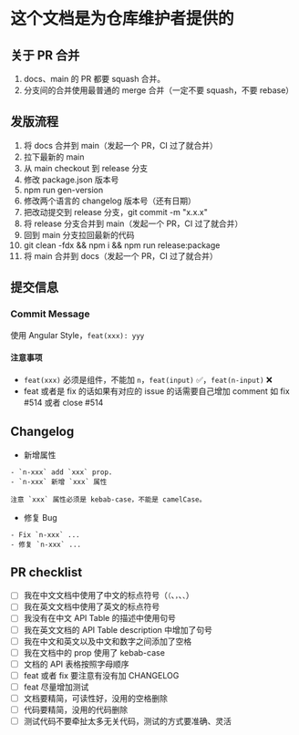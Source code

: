 # 这个文档是为仓库维护者提供的

## 关于 PR 合并

1. docs、main 的 PR 都要 squash 合并。
2. 分支间的合并使用最普通的 merge 合并（一定不要 squash，不要 rebase）

## 发版流程

1. 将 docs 合并到 main（发起一个 PR，CI 过了就合并）
2. 拉下最新的 main
3. 从 main checkout 到 release 分支
4. 修改 package.json 版本号
5. npm run gen-version
6. 修改两个语言的 changelog 版本号（还有日期）
7. 把改动提交到 release 分支，git commit -m "x.x.x"
8. 将 release 分支合并到 main（发起一个 PR，CI 过了就合并）
9. 回到 main 分支拉回最新的代码
10. git clean -fdx && npm i && npm run release:package
11. 将 main 合并到 docs（发起一个 PR，CI 过了就合并）

## 提交信息

### Commit Message

使用 Angular Style，`feat(xxx): yyy`

#### 注意事项

- `feat(xxx)` 必须是组件，不能加 `n`，`feat(input)` ✅，`feat(n-input)` ❌
- feat 或者是 fix 的话如果有对应的 issue 的话需要自己增加 comment 如 fix #514 或者 close #514

## Changelog

- 新增属性

```
- `n-xxx` add `xxx` prop.
- `n-xxx` 新增 `xxx` 属性

注意 `xxx` 属性必须是 kebab-case，不能是 camelCase。
```

- 修复 Bug

```
- Fix `n-xxx` ...
- 修复 `n-xxx` ...
```

## PR checklist

- [ ] 我在中文文档中使用了中文的标点符号（`（`、`，`、`、`）
- [ ] 我在英文文档中使用了英文的标点符号
- [ ] 我没有在中文 API Table 的描述中使用句号
- [ ] 我在英文文档的 API Table description 中增加了句号
- [ ] 我在中文和英文以及中文和数字之间添加了空格
- [ ] 我在文档中的 prop 使用了 kebab-case
- [ ] 文档的 API 表格按照字母顺序
- [ ] feat 或者 fix 要注意有没有加 CHANGELOG
- [ ] feat 尽量增加测试
- [ ] 文档要精简，可读性好，没用的空格删除
- [ ] 代码要精简，没用的代码删除
- [ ] 测试代码不要牵扯太多无关代码，测试的方式要准确、灵活
